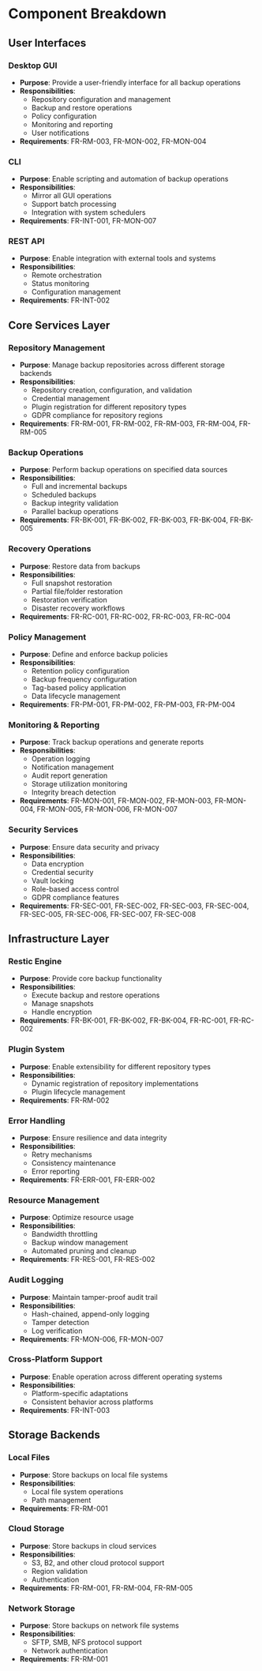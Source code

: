 # Component Breakdown

## User Interfaces

### Desktop GUI
- **Purpose**: Provide a user-friendly interface for all backup operations
- **Responsibilities**:
  - Repository configuration and management
  - Backup and restore operations
  - Policy configuration
  - Monitoring and reporting
  - User notifications
- **Requirements**: FR-RM-003, FR-MON-002, FR-MON-004

### CLI
- **Purpose**: Enable scripting and automation of backup operations
- **Responsibilities**:
  - Mirror all GUI operations
  - Support batch processing
  - Integration with system schedulers
- **Requirements**: FR-INT-001, FR-MON-007

### REST API
- **Purpose**: Enable integration with external tools and systems
- **Responsibilities**:
  - Remote orchestration
  - Status monitoring
  - Configuration management
- **Requirements**: FR-INT-002

## Core Services Layer

### Repository Management
- **Purpose**: Manage backup repositories across different storage backends
- **Responsibilities**:
  - Repository creation, configuration, and validation
  - Credential management
  - Plugin registration for different repository types
  - GDPR compliance for repository regions
- **Requirements**: FR-RM-001, FR-RM-002, FR-RM-003, FR-RM-004, FR-RM-005

### Backup Operations
- **Purpose**: Perform backup operations on specified data sources
- **Responsibilities**:
  - Full and incremental backups
  - Scheduled backups
  - Backup integrity validation
  - Parallel backup operations
- **Requirements**: FR-BK-001, FR-BK-002, FR-BK-003, FR-BK-004, FR-BK-005

### Recovery Operations
- **Purpose**: Restore data from backups
- **Responsibilities**:
  - Full snapshot restoration
  - Partial file/folder restoration
  - Restoration verification
  - Disaster recovery workflows
- **Requirements**: FR-RC-001, FR-RC-002, FR-RC-003, FR-RC-004

### Policy Management
- **Purpose**: Define and enforce backup policies
- **Responsibilities**:
  - Retention policy configuration
  - Backup frequency configuration
  - Tag-based policy application
  - Data lifecycle management
- **Requirements**: FR-PM-001, FR-PM-002, FR-PM-003, FR-PM-004

### Monitoring & Reporting
- **Purpose**: Track backup operations and generate reports
- **Responsibilities**:
  - Operation logging
  - Notification management
  - Audit report generation
  - Storage utilization monitoring
  - Integrity breach detection
- **Requirements**: FR-MON-001, FR-MON-002, FR-MON-003, FR-MON-004, FR-MON-005, FR-MON-006, FR-MON-007

### Security Services
- **Purpose**: Ensure data security and privacy
- **Responsibilities**:
  - Data encryption
  - Credential security
  - Vault locking
  - Role-based access control
  - GDPR compliance features
- **Requirements**: FR-SEC-001, FR-SEC-002, FR-SEC-003, FR-SEC-004, FR-SEC-005, FR-SEC-006, FR-SEC-007, FR-SEC-008

## Infrastructure Layer

### Restic Engine
- **Purpose**: Provide core backup functionality
- **Responsibilities**:
  - Execute backup and restore operations
  - Manage snapshots
  - Handle encryption
- **Requirements**: FR-BK-001, FR-BK-002, FR-BK-004, FR-RC-001, FR-RC-002

### Plugin System
- **Purpose**: Enable extensibility for different repository types
- **Responsibilities**:
  - Dynamic registration of repository implementations
  - Plugin lifecycle management
- **Requirements**: FR-RM-002

### Error Handling
- **Purpose**: Ensure resilience and data integrity
- **Responsibilities**:
  - Retry mechanisms
  - Consistency maintenance
  - Error reporting
- **Requirements**: FR-ERR-001, FR-ERR-002

### Resource Management
- **Purpose**: Optimize resource usage
- **Responsibilities**:
  - Bandwidth throttling
  - Backup window management
  - Automated pruning and cleanup
- **Requirements**: FR-RES-001, FR-RES-002

### Audit Logging
- **Purpose**: Maintain tamper-proof audit trail
- **Responsibilities**:
  - Hash-chained, append-only logging
  - Tamper detection
  - Log verification
- **Requirements**: FR-MON-006, FR-MON-007

### Cross-Platform Support
- **Purpose**: Enable operation across different operating systems
- **Responsibilities**:
  - Platform-specific adaptations
  - Consistent behavior across platforms
- **Requirements**: FR-INT-003

## Storage Backends

### Local Files
- **Purpose**: Store backups on local file systems
- **Responsibilities**:
  - Local file system operations
  - Path management
- **Requirements**: FR-RM-001

### Cloud Storage
- **Purpose**: Store backups in cloud services
- **Responsibilities**:
  - S3, B2, and other cloud protocol support
  - Region validation
  - Authentication
- **Requirements**: FR-RM-001, FR-RM-004, FR-RM-005

### Network Storage
- **Purpose**: Store backups on network file systems
- **Responsibilities**:
  - SFTP, SMB, NFS protocol support
  - Network authentication
- **Requirements**: FR-RM-001